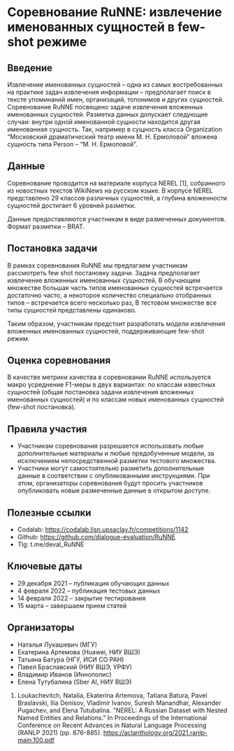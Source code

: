 # Соревнование RuNNE: извлечение именованных сущностей в few-shot режиме
## Введение
Извлечение именованных сущностей – одна из самых востребованных на практике задач извлечения информации – предполагает поиск в тексте упоминаний имен, организаций, топонимов и других сущностей.  Соревнование RuNNE посвящено задаче извлечения вложенных именованных сущностей. Разметка данных допускает следующие случаи: внутри одной именованной сущности находится другая именованная сущность. Так, например в сущность класса Organization “Московский драматический театр имени М. Н. Ермоловой” вложена сущность типа Person – “М. Н. Ермоловой”. 


## Данные
Соревнование проводится на материале корпуса NEREL [1], собранного из новостных текстов WikiNews на русском языке. В корпусе NEREL представлено 29 классов различных сущностей, а глубина вложенности сущностей достигает 6 уровней разметки. 

Данные предоставляются участникам в виде размеченных документов. Формат разметки – BRAT.


## Постановка задачи 
В рамках соревнования RuNNE мы предлагаем  участникам рассмотреть few shot  постановку задачи. 
Задача предполагает извлечение вложенных именованных сущностей,
В обучающем множестве большая часть типов именованных сущностей  встречается достаточно часто, а некоторое количество специально отобранных типов – встречается всего несколько раз, 
В тестовом множестве все типы сущностей представлены одинаково.

Таким образом, участникам предстоит разработать модели извлечения вложенных именованных сущностей, поддерживающие few-shot режим. 

## Оценка соревнования
В качестве метрики качества в соревновании RuNNE используется макро усреднение F1-меры в двух вариантах:  по классам известных сущностей (общая постановка задачи извлечения вложенных именованных сущностей) и по классам новых именованных сущностей (few-shot постановка). 



## Правила участия 
* Участникам соревнования разрешается использовать любые дополнительные материалы и любые предобученные модели, за исключением непосредственной разметки тестового множества. 
* Участники могут самостоятельно разметить дополнительные данные в соответствии с опубликованными инструкциями. При этом, организаторы соревнования будут просить участников опубликовать новые размеченные данные в открытом доступе. 

## Полезные ссылки
* Codalab: https://codalab.lisn.upsaclay.fr/competitions/1142
* Github: https://github.com/dialogue-evaluation/RuNNE
* Tlg: t.me/deval_RuNNE

## Ключевые даты 
* 29 декабря 2021 – публикация обучающих данных 
* 4 февраля 2022 –  публикация тестовых данных
* 14 февраля 2022 – закрытие тестирования 
* 15 марта – завершаем прием статей 


## Организаторы
* Наталья Лукашевич (МГУ)
* Екатерина Артемова (Huawei, НИУ ВШЭ)
* Татьяна Батура (НГУ, ИСИ СО РАН)
* Павел Браславский (НИУ ВШЭ, УРФУ)
* Владимир Иванов (Иннополис)
* Елена Тутубалина (Sber AI, НИУ ВШЭ)

1. Loukachevitch, Natalia, Ekaterina Artemova, Tatiana Batura, Pavel Braslavski, Ilia Denisov, Vladimir Ivanov, Suresh Manandhar, Alexander Pugachev, and Elena Tutubalina. "NEREL: A Russian Dataset with Nested Named Entities and Relations." In Proceedings of the International Conference on Recent Advances in Natural Language Processing (RANLP 2021) (pp. 876-885). https://aclanthology.org/2021.ranlp-main.100.pdf




